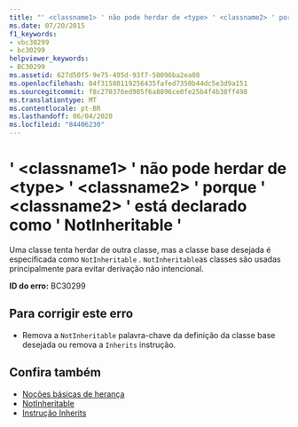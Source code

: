 ```yaml
---
title: "' <classname1> ' não pode herdar de <type> ' <classname2> ' porque ' <classname2> ' está declarado como ' NotInheritable '"
ms.date: 07/20/2015
f1_keywords:
- vbc30299
- bc30299
helpviewer_keywords:
- BC30299
ms.assetid: 627d50f5-9e75-495d-93f7-50096ba2ea08
ms.openlocfilehash: 84f31580119256435fafed7350b44dc5e3d9a151
ms.sourcegitcommit: f8c270376ed905f6a8896ce0fe25b4f4b38ff498
ms.translationtype: MT
ms.contentlocale: pt-BR
ms.lasthandoff: 06/04/2020
ms.locfileid: "84406230"
---
```

# <a name="classname1-cannot-inherit-from-type-classname2-because-classname2-is-declared-notinheritable"></a>' \<classname1> ' não pode herdar de \<type> ' \<classname2> ' porque ' \<classname2> ' está declarado como ' NotInheritable '
Uma classe tenta herdar de outra classe, mas a classe base desejada é especificada como `NotInheritable` . `NotInheritable`as classes são usadas principalmente para evitar derivação não intencional.  
  
 **ID do erro:** BC30299  
  
## <a name="to-correct-this-error"></a>Para corrigir este erro  
  
- Remova a `NotInheritable` palavra-chave da definição da classe base desejada ou remova a `Inherits` instrução.  
  
## <a name="see-also"></a>Confira também

- [Noções básicas de herança](../programming-guide/language-features/objects-and-classes/inheritance-basics.md)
- [NotInheritable](../language-reference/modifiers/notinheritable.md)
- [Instrução Inherits](../language-reference/statements/inherits-statement.md)
